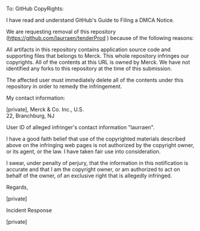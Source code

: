 To: GitHub CopyRights:

I have read and understand GitHub's Guide to Filing a DMCA Notice.

We are requesting removal of this repository  
(https://github.com/laurraen/tenderProd ) because of the following reasons:

All artifacts in this repository contains application source code and
supporting files that belongs to Merck. This whole repository infringes our
copyrights. All of the contents at this URL is owned by Merck. We have not
identified any forks to this repository at the time of this submission.

The affected user must immediately delete all of the contents under this
repository in order to remedy the infringement.

My contact information:

[private], Merck & Co. Inc., U.S.  
22, Branchburg, NJ

User ID of alleged infringer's contact information "laurraen".

I have a good faith belief that use of the copyrighted materials described
above on the infringing web pages is not authorized by the copyright owner,
or its agent, or the law. I have taken fair use into consideration.

I swear, under penalty of perjury, that the information in this notification
is accurate and that I am the copyright owner, or am authorized to act on
behalf of the owner, of an exclusive right that is allegedly infringed.

Regards,

[private]

Incident Response

[private]
